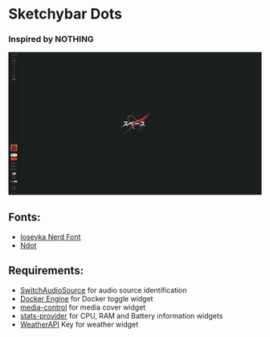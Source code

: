 # Sketchybar Dots

### Inspired by NOTHING

![Bar Preview](./doc/screenshot.png "Bar Preview")

## Fonts:
- [Iosevka Nerd Font](https://www.nerdfonts.com/font-downloads)
- [Ndot](./resources/fonts/Ndot-55.otf)

## Requirements:
- [SwitchAudioSource](https://github.com/deweller/switchaudio-osx) for audio source identification
- [Docker Engine](https://docs.docker.com/get-started/) for Docker toggle widget
- [media-control](https://github.com/ungive/media-control) for media cover widget
- [stats-provider](https://github.com/joncrangle/sketchybar-system-stats) for CPU, RAM and Battery information widgets
- [WeatherAPI](https://www.weatherapi.com/) Key for weather widget
